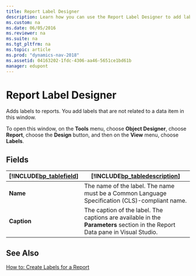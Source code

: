 ```yaml
---
title: Report Label Designer
description: Learn how you can use the Report Label Designer to add labels to reports. You add labels that are not related to a data item in this window.   
ms.custom: na
ms.date: 06/05/2016
ms.reviewer: na
ms.suite: na
ms.tgt_pltfrm: na
ms.topic: article
ms.prod: "dynamics-nav-2018"
ms.assetid: 04163202-1fdc-4306-aa46-5651ce1bd61b
manager: edupont
---
```

# Report Label Designer
Adds labels to reports. You add labels that are not related to a data item in this window.  

 To open this window, on the **Tools** menu, choose **Object Designer**, choose **Report**, choose the **Design** button, and then on the **View** menu, choose **Labels**.  

## Fields  

|[!INCLUDE[bp_tablefield](../includes/bp_tablefield_md.md)]|[!INCLUDE[bp_tabledescription](../includes/bp_tabledescription_md.md)]|  
|---------------------------------|---------------------------------------|  
|**Name**|The name of the label. The name must be a Common Language Specification \(CLS\)-compliant name.|  
|**Caption**|The caption of the label. The captions are available in the **Parameters** section in the Report Data pane in Visual Studio.|  

## See Also  
 [How to: Create Labels for a Report](../How-to--Create-Labels-for-a-Report.md)
